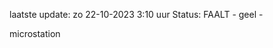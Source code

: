 laatste update: 
zo 22-10-2023  3:10   uur 
Status: FAALT - geel - 
<div class="service Y">microstation</div>